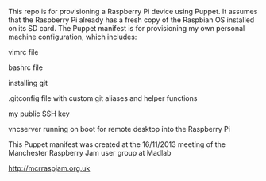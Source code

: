 This repo is for provisioning a Raspberry Pi device using Puppet. It assumes that the Raspberry Pi already has a fresh copy of the Raspbian OS installed on its SD card. The Puppet manifest is for provisioning my own personal machine configuration, which includes:

vimrc file

bashrc file

installing git

.gitconfig file with custom git aliases and helper functions

my public SSH key

vncserver running on boot for remote desktop into the Raspberry Pi


This Puppet manifest was created at the 16/11/2013 meeting of the Manchester Raspberry Jam user group at Madlab

http://mcrraspjam.org.uk

